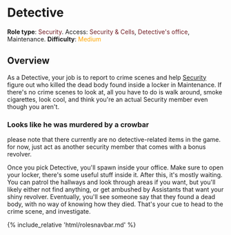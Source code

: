 # Detective
**Role type**: <font color= "#711e25">Security</font>. Access: <font color="#711e25">Security & Cells</font>, <font color="#711e25">Detective's office</font>, Maintenance. **Difficulty**: <font color="Orange">Medium</font>




## Overview

As a Detective, your job is to report to crime scenes and help [Security](Security.md) figure out who killed the dead body found inside a locker in Maintenance. If there's no crime scenes to look at, all you have to do is walk around, smoke cigarettes, look cool, and think you're an actual Security member even though you aren't.


### Looks like he was murdered by a crowbar


please note that there currently are no detective-related items in the game. for now, just act as another security member that comes with a bonus revolver.

Once you pick Detective, you'll spawn inside your office. Make sure to open your locker, there's some useful stuff inside it. After this, it's mostly waiting. You can patrol the hallways and look through areas if you want, but you'll likely either not find anything, or get ambushed by Assistants that want your shiny revolver. Eventually, you'll see someone say that they found a dead body, with no way of knowing how they died. That's your cue to head to the crime scene, and investigate. 

  {% include_relative 'html/rolesnavbar.md' %}
